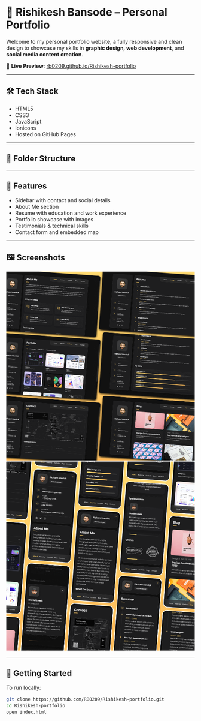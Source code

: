# 💼 Rishikesh Bansode – Personal Portfolio

Welcome to my personal portfolio website, a fully responsive and clean design to showcase my skills in **graphic design, web development**, and **social media content creation**.

🔗 **Live Preview**: [rb0209.github.io/Rishikesh-portfolio](https://rb0209.github.io/Rishikesh-portfolio)

---

## 🛠️ Tech Stack

- HTML5  
- CSS3  
- JavaScript  
- Ionicons  
- Hosted on GitHub Pages  

---

## 📁 Folder Structure


---

## 🎨 Features

- Sidebar with contact and social details
- About Me section
- Resume with education and work experience
- Portfolio showcase with images
- Testimonials & technical skills
- Contact form and embedded map

---

## 🖼️ Screenshots

![Desktop Preview](./website-demo-image/desktop.png)  
![Mobile Preview](./website-demo-image/mobile.png)

---

## 🚀 Getting Started

To run locally:

```bash
git clone https://github.com/RB0209/Rishikesh-portfolio.git
cd Rishikesh-portfolio
open index.html

